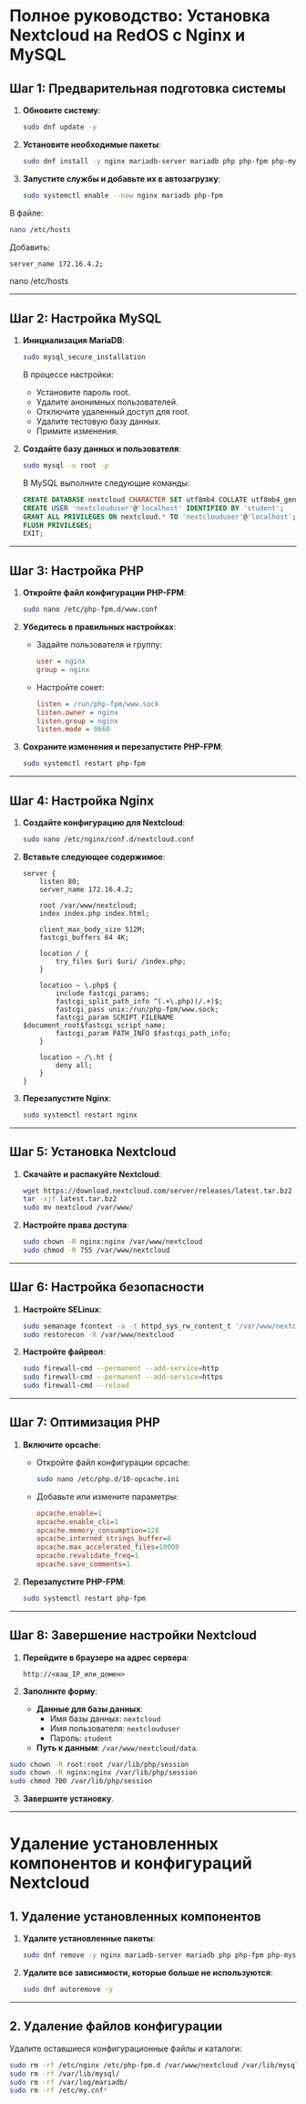# Полное руководство: Установка Nextcloud на RedOS с Nginx и MySQL

## Шаг 1: Предварительная подготовка системы

1. **Обновите систему**:
    ```bash
    sudo dnf update -y
    ```

2. **Установите необходимые пакеты**:
    ```bash
    sudo dnf install -y nginx mariadb-server mariadb php php-fpm php-mysqlnd php-xml php-gd php-mbstring php-intl php-curl php-zip wget policycoreutils-python-utils
    ```

3. **Запустите службы и добавьте их в автозагрузку**:
    ```bash
    sudo systemctl enable --now nginx mariadb php-fpm
    ```
В файле:
```bash
nano /etc/hosts 
```
Добавить:
```bash
server_name 172.16.4.2;
```
nano /etc/hosts 

---

## Шаг 2: Настройка MySQL

1. **Инициализация MariaDB**:
    ```bash
    sudo mysql_secure_installation
    ```
    В процессе настройки:
    - Установите пароль root.
    - Удалите анонимных пользователей.
    - Отключите удаленный доступ для root.
    - Удалите тестовую базу данных.
    - Примите изменения.

2. **Создайте базу данных и пользователя**:
    ```bash
    sudo mysql -u root -p
    ```

    В MySQL выполните следующие команды:
    ```sql
    CREATE DATABASE nextcloud CHARACTER SET utf8mb4 COLLATE utf8mb4_general_ci;
    CREATE USER 'nextclouduser'@'localhost' IDENTIFIED BY 'student';
    GRANT ALL PRIVILEGES ON nextcloud.* TO 'nextclouduser'@'localhost';
    FLUSH PRIVILEGES;
    EXIT;
    ```

---

## Шаг 3: Настройка PHP

1. **Откройте файл конфигурации PHP-FPM**:
    ```bash
    sudo nano /etc/php-fpm.d/www.conf
    ```

2. **Убедитесь в правильных настройках**:
    - Задайте пользователя и группу:
        ```ini
        user = nginx
        group = nginx
        ```
    - Настройте сокет:
        ```ini
        listen = /run/php-fpm/www.sock
        listen.owner = nginx
        listen.group = nginx
        listen.mode = 0660
        ```

3. **Сохраните изменения и перезапустите PHP-FPM**:
    ```bash
    sudo systemctl restart php-fpm
    ```

---

## Шаг 4: Настройка Nginx

1. **Создайте конфигурацию для Nextcloud**:
    ```bash
    sudo nano /etc/nginx/conf.d/nextcloud.conf
    ```

2. **Вставьте следующее содержимое**:
    ```nginx
    server {
        listen 80;
        server_name 172.16.4.2;

        root /var/www/nextcloud;
        index index.php index.html;

        client_max_body_size 512M;
        fastcgi_buffers 64 4K;

        location / {
            try_files $uri $uri/ /index.php;
        }

        location ~ \.php$ {
            include fastcgi_params;
            fastcgi_split_path_info ^(.+\.php)(/.+)$;
            fastcgi_pass unix:/run/php-fpm/www.sock;
            fastcgi_param SCRIPT_FILENAME $document_root$fastcgi_script_name;
            fastcgi_param PATH_INFO $fastcgi_path_info;
        }

        location ~ /\.ht {
            deny all;
        }
    }
    ```

3. **Перезапустите Nginx**:
    ```bash
    sudo systemctl restart nginx
    ```

---

## Шаг 5: Установка Nextcloud

1. **Скачайте и распакуйте Nextcloud**:
    ```bash
    wget https://download.nextcloud.com/server/releases/latest.tar.bz2
    tar -xjf latest.tar.bz2
    sudo mv nextcloud /var/www/
    ```

2. **Настройте права доступа**:
    ```bash
    sudo chown -R nginx:nginx /var/www/nextcloud
    sudo chmod -R 755 /var/www/nextcloud
    ```

---

## Шаг 6: Настройка безопасности

1. **Настройте SELinux**:
    ```bash
    sudo semanage fcontext -a -t httpd_sys_rw_content_t '/var/www/nextcloud(/.*)?'
    sudo restorecon -R /var/www/nextcloud
    ```

2. **Настройте файрвол**:
    ```bash
    sudo firewall-cmd --permanent --add-service=http
    sudo firewall-cmd --permanent --add-service=https
    sudo firewall-cmd --reload
    ```

---

## Шаг 7: Оптимизация PHP

1. **Включите opcache**:
    - Откройте файл конфигурации opcache:
        ```bash
        sudo nano /etc/php.d/10-opcache.ini
        ```
    - Добавьте или измените параметры:
        ```ini
        opcache.enable=1
        opcache.enable_cli=1
        opcache.memory_consumption=128
        opcache.interned_strings_buffer=8
        opcache.max_accelerated_files=10000
        opcache.revalidate_freq=1
        opcache.save_comments=1
        ```

2. **Перезапустите PHP-FPM**:
    ```bash
    sudo systemctl restart php-fpm
    ```

---

## Шаг 8: Завершение настройки Nextcloud

1. **Перейдите в браузере на адрес сервера**:
    ```
    http://<ваш_IP_или_домен>
    ```

2. **Заполните форму**:
    - **Данные для базы данных**:
        - Имя базы данных: `nextcloud`
        - Имя пользователя: `nextclouduser`
        - Пароль: `student`
    - **Путь к данным**: `/var/www/nextcloud/data`.
 ```bash
sudo chown -R root:root /var/lib/php/session
sudo chown -R nginx:nginx /var/lib/php/session
sudo chmod 700 /var/lib/php/session
```

3. **Завершите установку**.

---



















# Удаление установленных компонентов и конфигураций Nextcloud

## 1. Удаление установленных компонентов

1. **Удалите установленные пакеты**:
    ```bash
    sudo dnf remove -y nginx mariadb-server mariadb php php-fpm php-mysqlnd php-xml php-gd php-mbstring php-intl php-curl php-zip
    ```

2. **Удалите все зависимости, которые больше не используются**:
    ```bash
    sudo dnf autoremove -y
    ```

---

## 2. Удаление файлов конфигурации

Удалите оставшиеся конфигурационные файлы и каталоги:
```bash
sudo rm -rf /etc/nginx /etc/php-fpm.d /var/www/nextcloud /var/lib/mysql
sudo rm -rf /var/lib/mysql/
sudo rm -rf /var/log/mariadb/
sudo rm -rf /etc/my.cnf*
 ```

